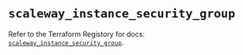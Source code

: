 # `scaleway_instance_security_group`

Refer to the Terraform Registory for docs: [`scaleway_instance_security_group`](https://registry.terraform.io/providers/scaleway/scaleway/2.28.0/docs/resources/instance_security_group).
